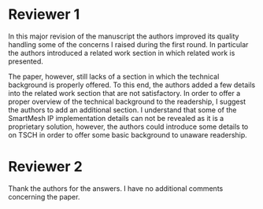 # Reviewer 1

In this major revision of the manuscript the authors improved its quality handling some of the concerns I raised during the first round.
In particular the authors introduced a related work section in which related work is presented.

The paper, however, still lacks of a section in which the technical background is properly offered. To this end, the authors added a few details into the related work section that are not satisfactory.
In order to offer a proper overview of the technical background to the readership, I suggest the authors to add an additional section.
I understand that some of the SmartMesh IP implementation details can not be revealed as it is a proprietary solution, however, the authors could introduce some details to on TSCH in order to offer some basic background to unaware readership.


# Reviewer 2

Thank the authors for the answers.
I have no additional comments concerning the paper.

